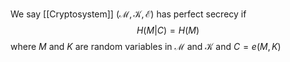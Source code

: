 We say [[Cryptosystem]] $(\mathcal{M},\mathcal{K},\mathcal{E})$ has perfect secrecy if 
$$
H(M|C)=H(M)
$$
where $M$ and $K$ are random variables in $\mathcal{M}$ and $\mathcal{K}$ and $C=e(M,K)$
